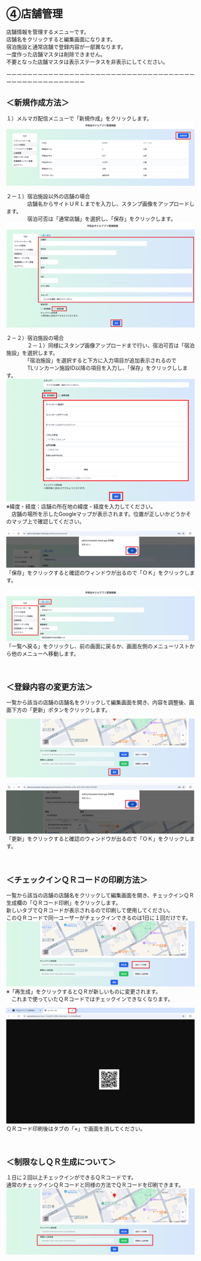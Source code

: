 # ④店舗管理
店舗情報を管理するメニューです。<br>
店舗名をクリックすると編集画面になります。<br>
宿泊施設と通常店舗で登録内容が一部異なります。<br>
一度作った店舗マスタは削除できません。<br>
不要となった店舗マスタは表示ステータスを非表示にしてください。<br>

ーーーーーーーーーーーーーーーーーーーーーーーーーーーーーーーーーーーーーーーーーーーーーーーーーーー<br>

## ＜新規作成方法＞<br>

１）メルマガ配信メニューで「新規作成」をクリックします。　　
![店舗管理ー新規作成①.png](locations/店舗管理ー新規作成①.png)

２ー１）宿泊施設以外の店舗の場合<br>
　　　　店舗名からサイトＵＲＬまでを入力し、スタンプ画像をアップロードします。<br>
　　　　宿泊可否は「通常店舗」を選択し、「保存」をクリックします。
![店舗管理ー新規作成（店舗）.png](locations/店舗管理ー新規作成（店舗）.png)

２－２）宿泊施設の場合<br>
　　　　２－１）同様にスタンプ画像アップロードまで行い、宿泊可否は「宿泊施設」を選択します。<br>
　　　　「宿泊施設」を選択すると下方に入力項目が追加表示されるので<br>
　　　　TLリンカーン施設ID以降の項目を入力し、「保存」をクリックしします。
![店舗管理ー新規作成（宿泊）.png](locations/店舗管理ー新規作成（宿泊）.png)
※緯度・経度：店舗の所在地の緯度・経度を入力してください。<br>
　店舗の場所を示したGoogleマップが表示されます。位置が正しいかどうかそのマップ上で確認してください。<br>

![店舗管理ー新規作成（確認）.png](locations/店舗管理ー新規作成（確認）.png)
「保存」をクリックすると確認のウィンドウが出るので「ＯＫ」をクリックします。<br>

![店舗管理ー新規作成（もどる）.png](locations/店舗管理ー新規作成（もどる）.png)
「一覧へ戻る」をクリックし、前の画面に戻るか、画面左側のメニューリストから他のメニューへ移動します。
<br>
<br>
<br>
## ＜登録内容の変更方法＞<br>

一覧から該当の店舗の店舗名をクリックして編集画面を開き、内容を調整後、画面下方の「更新」ボタンをクリックします。

![店舗管理ー編集①.png](locations/店舗管理ー編集①.png)

![店舗管理ー編集②.png](locations/店舗管理ー編集②.png)
「更新」をクリックすると確認のウィンドウが出るので「ＯＫ」をクリックします。
<br>
<br>
<br>
## ＜チェックインＱＲコードの印刷方法＞<br>
一覧から該当の店舗の店舗名をクリックして編集画面を開き、チェックインＱＲ生成欄の「ＱＲコード印刷」をクリックします。<br>
新しいタブでＱＲコードが表示されるので印刷して使用してください。<br>
このＱＲコードで同一ユーザーがチェックインできるのは1日に１回だけです。
![店舗管理ーQR.png](locations/店舗管理ーQR.png)
※「再生成」をクリックするとＱＲが新しいものに変更されます。<br>
　これまで使っていたＱＲコードではチェックインできなくなります。

![店舗管理ーQR（コード）.png](locations/店舗管理ーQR（コード）.png)
ＱＲコード印刷後はタブの「×」で画面を消してください。
<br>
<br>
<br>
## ＜制限なしＱＲ生成について＞<br>

１日に２回以上チェックインができるＱＲコードです。<br>
通常のチェックインＱＲコードと同様の方法でＱＲコードを印刷できます。<br>
![店舗管理ー制限なしQR.png](locations/店舗管理ー制限なしQR.png)
